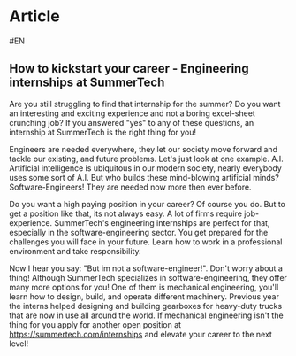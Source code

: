 # Article
#EN 

## How to kickstart your career - Engineering internships at SummerTech

Are you still struggling to find that internship for the summer? Do you want an interesting and exciting experience and not a boring excel-sheet crunching job? If you answered "yes" to any of these questions, an internship at SummerTech is the right thing for you!

Engineers are needed everywhere, they let our society move forward and tackle our existing, and future problems. Let's just look at one example. A.I. Artificial intelligence is ubiquitous in our modern society, nearly everybody uses some sort of A.I. But who builds these mind-blowing artificial minds? Software-Engineers! They are needed now more then ever before. 

Do you want a high paying position in your career? Of course you do. But to get a position like that, its not always easy. A lot of firms require job-experience. SummerTech's engineering internships are perfect for that, especially in the software-engineering sector. You get prepared for the challenges you will face in your future. Learn how to work in a professional environment and take responsibility. 

Now I hear you say: "But im not a software-engineer!". Don't worry about a thing! Although SummerTech specializes in software-engineering, they offer many more options for you! One of them is mechanical engineering, you'll learn how to design, build, and operate different machinery. Previous year the interns helped designing and building gearboxes for heavy-duty trucks that are now in use all around the world. If mechanical engineering isn't the thing for you apply for another open position at https://summertech.com/internships and elevate your career to the next level!